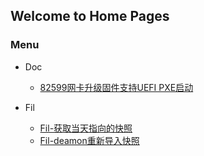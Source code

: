 ## Welcome to Home Pages


### Menu

- Doc
    - [82599网卡升级固件支持UEFI PXE启动](Doc/82599-upgrade.md)

- Fil
    - [Fil-获取当天指向的快照](Fil/fil-chain-snapshots-fallback.md)
    - [Fil-deamon重新导入快照](Fil/fil-chain-snapshot-import.md)



